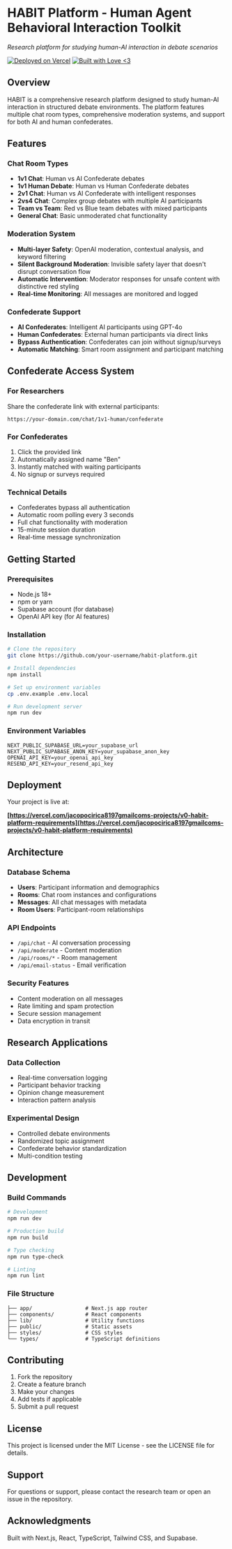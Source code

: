 # HABIT Platform - Human Agent Behavioral Interaction Toolkit

*Research platform for studying human-AI interaction in debate scenarios*

[![Deployed on Vercel](https://img.shields.io/badge/Deployed%20on-Vercel-black?style=for-the-badge&logo=vercel)](https://vercel.com/jacopocirica8197gmailcoms-projects/v0-habit-platform-requirements)
[![Built with Love <3](https://img.shields.io/badge/Built%20with-v0.dev-black?style=for-the-badge)](https://v0.dev/chat/projects/dFB1c0F9U8d)

## Overview

HABIT is a comprehensive research platform designed to study human-AI interaction in structured debate environments. The platform features multiple chat room types, comprehensive moderation systems, and support for both AI and human confederates.

## Features

### Chat Room Types
- **1v1 Chat**: Human vs AI Confederate debates
- **1v1 Human Debate**: Human vs Human Confederate debates
- **2v1 Chat**: Human vs AI Confederate with intelligent responses
- **2vs4 Chat**: Complex group debates with multiple AI participants
- **Team vs Team**: Red vs Blue team debates with mixed participants
- **General Chat**: Basic unmoderated chat functionality

### Moderation System
- **Multi-layer Safety**: OpenAI moderation, contextual analysis, and keyword filtering
- **Silent Background Moderation**: Invisible safety layer that doesn't disrupt conversation flow
- **Automatic Intervention**: Moderator responses for unsafe content with distinctive red styling
- **Real-time Monitoring**: All messages are monitored and logged

### Confederate Support
- **AI Confederates**: Intelligent AI participants using GPT-4o
- **Human Confederates**: External human participants via direct links
- **Bypass Authentication**: Confederates can join without signup/surveys
- **Automatic Matching**: Smart room assignment and participant matching

## Confederate Access System

### For Researchers
Share the confederate link with external participants:
```
https://your-domain.com/chat/1v1-human/confederate
```

### For Confederates
1. Click the provided link
2. Automatically assigned name "Ben"
3. Instantly matched with waiting participants
4. No signup or surveys required

### Technical Details
- Confederates bypass all authentication
- Automatic room polling every 3 seconds
- Full chat functionality with moderation
- 15-minute session duration
- Real-time message synchronization

## Getting Started

### Prerequisites
- Node.js 18+
- npm or yarn
- Supabase account (for database)
- OpenAI API key (for AI features)

### Installation
```bash
# Clone the repository
git clone https://github.com/your-username/habit-platform.git

# Install dependencies
npm install

# Set up environment variables
cp .env.example .env.local

# Run development server
npm run dev
```

### Environment Variables
```env
NEXT_PUBLIC_SUPABASE_URL=your_supabase_url
NEXT_PUBLIC_SUPABASE_ANON_KEY=your_supabase_anon_key
OPENAI_API_KEY=your_openai_api_key
RESEND_API_KEY=your_resend_api_key
```

## Deployment

Your project is live at:

**[https://vercel.com/jacopocirica8197gmailcoms-projects/v0-habit-platform-requirements](https://vercel.com/jacopocirica8197gmailcoms-projects/v0-habit-platform-requirements)**

## Architecture

### Database Schema
- **Users**: Participant information and demographics
- **Rooms**: Chat room instances and configurations
- **Messages**: All chat messages with metadata
- **Room Users**: Participant-room relationships

### API Endpoints
- `/api/chat` - AI conversation processing
- `/api/moderate` - Content moderation
- `/api/rooms/*` - Room management
- `/api/email-status` - Email verification

### Security Features
- Content moderation on all messages
- Rate limiting and spam protection
- Secure session management
- Data encryption in transit

## Research Applications

### Data Collection
- Real-time conversation logging
- Participant behavior tracking
- Opinion change measurement
- Interaction pattern analysis

### Experimental Design
- Controlled debate environments
- Randomized topic assignment
- Confederate behavior standardization
- Multi-condition testing

## Development

### Build Commands
```bash
# Development
npm run dev

# Production build
npm run build

# Type checking
npm run type-check

# Linting
npm run lint
```

### File Structure
```
├── app/                 # Next.js app router
├── components/          # React components
├── lib/                 # Utility functions
├── public/              # Static assets
├── styles/              # CSS styles
└── types/               # TypeScript definitions
```

## Contributing

1. Fork the repository
2. Create a feature branch
3. Make your changes
4. Add tests if applicable
5. Submit a pull request

## License

This project is licensed under the MIT License - see the LICENSE file for details.

## Support

For questions or support, please contact the research team or open an issue in the repository.

## Acknowledgments

Built with Next.js, React, TypeScript, Tailwind CSS, and Supabase.
